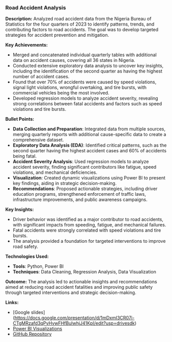 ###  Road Accident Analysis

**Description:**
Analyzed road accident data from the Nigeria Bureau of Statistics for the four quarters of 2023 to identify patterns, trends, and contributing factors to road accidents. The goal was to develop targeted strategies for accident prevention and mitigation.

**Key Achievements:**
- Merged and concatenated individual quarterly tables with additional data on accident causes, covering all 36 states in Nigeria.
- Conducted extensive exploratory data analysis to uncover key insights, including the identification of the second quarter as having the highest number of accident cases.
- Found that over 70% of accidents were caused by speed violations, signal light violations, wrongful overtaking, and tire bursts, with commercial vehicles being the most involved.
- Developed regression models to analyze accident severity, revealing strong correlations between fatal accidents and factors such as speed violations and tire bursts.

**Bullet Points:**
- **Data Collection and Preparation**: Integrated data from multiple sources, merging quarterly reports with additional cause-specific data to create a comprehensive dataset.
- **Exploratory Data Analysis (EDA)**: Identified critical patterns, such as the second quarter having the highest accident cases and 60% of accidents being fatal.
- **Accident Severity Analysis**: Used regression models to analyze accident severity, finding significant contributors like fatigue, speed violations, and mechanical deficiencies.
- **Visualization**: Created dynamic visualizations using Power BI to present key findings, aiding in strategic decision-making.
- **Recommendations**: Proposed actionable strategies, including driver education programs, strengthened enforcement of traffic laws, infrastructure improvements, and public awareness campaigns.

**Key Insights:**
- Driver behavior was identified as a major contributor to road accidents, with significant impacts from speeding, fatigue, and mechanical failures.
- Fatal accidents were strongly correlated with speed violations and tire bursts.
- The analysis provided a foundation for targeted interventions to improve road safety.

**Technologies Used:**
- **Tools**: Python, Power BI
- **Techniques**: Data Cleaning, Regression Analysis, Data Visualization

**Outcome:**
The analysis led to actionable insights and recommendations aimed at reducing road accident fatalities and improving public safety through targeted interventions and strategic decision-making.

**Links:**
- [Google slides]
(https://docs.google.com/presentation/d/1mDxmI3CR07i-CTgMRzafd3qPvHvwFHfBulwhjJ41KpI/edit?usp=drivesdk)
- [Power BI Visualizations](https://app.powerbi.com/view?r%3DeyJrIjoiODRkNTAwNTAtMGFiYS00M2E5LWExMmMtNjg3OGJkODY0YWYyIiwidCI6IjFiYTIwODY1LWY3ZWYtNGM0Mi1hOTNjLTlhNGFjZGI0YzM2ZSJ9%26pageName%3DReportSection)
- [GitHub Repository](https://github.com/spydann/Road-Accidents-Analysis/blob/1f031f5c1ef21cf591b68ae1d2d2d3f5e38c7f31/Road%2520Accident%2520Analysis/Road%2520Accidents.ipynb)
